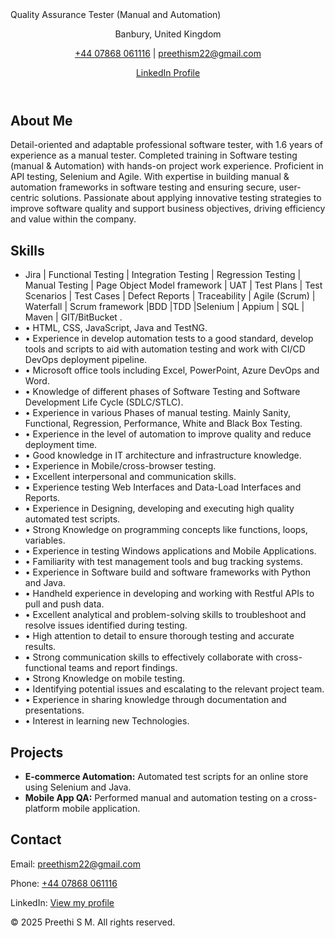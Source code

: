 
<html lang="en">
<head>Quality Assurance Tester (Manual and Automation)
  <link rel="stylesheet" href="style.css"/>
</head>
<body>
  
 <section>
  <header>
    <p>Banbury, United Kingdom</p>
    <p><a href="tel:+447868061116">+44 07868 061116</a> | <a href="mailto:preethism22@gmail.com">preethism22@gmail.com</a></p>
    <p><a href="https://www.linkedin.com/in/preethi-sakaleshpura-manjunatha-7bb494288" target="_blank">LinkedIn Profile</a></p>
  </header>
 </section>


  

  <section>
    <h2>About Me</h2>
    <p>Detail-oriented and adaptable professional software tester, with 1.6 years of experience as a manual tester. Completed training in Software testing (manual & Automation) with hands-on project work experience. Proficient in API testing, Selenium and Agile. With expertise in building manual & automation frameworks in software testing and ensuring secure, user-centric solutions. Passionate about applying innovative testing strategies to improve software quality and support business objectives, driving efficiency and value within the company.</p>
  </section>

  <section>
    <h2>Skills</h2>
    <ul>
      <li>Jira | Functional Testing | Integration Testing | Regression Testing | Manual Testing | Page Object Model framework | UAT | Test Plans | Test Scenarios | Test Cases | Defect Reports | Traceability | Agile (Scrum) | Waterfall | Scrum framework |BDD |TDD |Selenium | Appium | SQL | Maven | GIT/BitBucket .</li>
<li>•	HTML, CSS, JavaScript, Java and TestNG.</li>
<li>•	Experience in develop automation tests to a good standard, develop tools and scripts to aid with automation testing and work with CI/CD DevOps deployment pipeline. </li>
<li>•	Microsoft office tools including Excel, PowerPoint, Azure DevOps and Word.</li>
<li>•	Knowledge of different phases of Software Testing and Software Development Life Cycle (SDLC/STLC).</li>
<li>•	Experience in various Phases of manual testing. Mainly Sanity, Functional, Regression, Performance, White and Black Box Testing.</li>
<li>•	Experience in the level of automation to improve quality and reduce deployment time. </li>
<li>•	Good knowledge in IT architecture and infrastructure knowledge.</li>
<li>•	Experience in Mobile/cross-browser testing.</li>
<li>•	Excellent interpersonal and communication skills.</li>
<li>•	Experience testing Web Interfaces and Data-Load Interfaces and Reports.</li>
<li>•	Experience in Designing, developing and executing high quality automated test scripts.</li>
<li>•	Strong Knowledge on programming concepts like functions, loops, variables.</li>
<li>•	Experience in testing Windows applications and Mobile Applications.</li>
<li>•	Familiarity with test management tools and bug tracking systems.</li>
<li>•	Experience in Software build and software frameworks with Python and Java.</li>
<li>•	Handheld experience in developing and working with Restful APIs to pull and push data.</li>
<li>•	Excellent analytical and problem-solving skills to troubleshoot and resolve issues identified during testing.</li>
<li>•	High attention to detail to ensure thorough testing and accurate results.</li>
<li>•	Strong communication skills to effectively collaborate with cross-functional teams and report findings.</li>
<li>•	Strong Knowledge on mobile testing.</li>
<li>•	Identifying potential issues and escalating to the relevant project team.</li>
<li>•	Experience in sharing knowledge through documentation and presentations. </li>
<li>•	Interest in learning new Technologies.</li>
    </ul>
  </section>

  <section>
    <h2>Projects</h2>
    <ul>
      <li><strong>E-commerce Automation:</strong> Automated test scripts for an online store using Selenium and Java.</li>
      <li><strong>Mobile App QA:</strong> Performed manual and automation testing on a cross-platform mobile application.</li>
    </ul>
  </section>

  <section>
    <h2>Contact</h2>
    <p>Email: <a href="mailto:preethism22@gmail.com">preethism22@gmail.com</a></p>
    <p>Phone: <a href="tel:+447868061116">+44 07868 061116</a></p>
    <p>LinkedIn: <a href="https://www.linkedin.com/in/preethi-sakaleshpura-manjunatha-7bb494288" target="_blank">View my profile</a></p>
  </section>

  <footer>
    <p>© 2025 Preethi S M. All rights reserved.</p>
  </footer>
</body>
</html>
